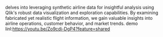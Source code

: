 delves into leveraging synthetic airline data for insightful analysis using Qlik's robust data visualization and exploration capabilities. By examining fabricated yet realistic flight information, we gain valuable insights into airline operations, customer behavior, and market trends.
demo linl:https://youtu.be/Zo9cdi-DgP4?feature=shared
